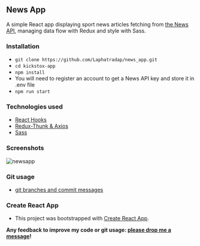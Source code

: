## News App

A simple React app displaying sport news articles fetching from [the News API](https://newsapi.org/), managing data flow with Redux and style with Sass.

### Installation

- `git clone https://github.com/Laphatradap/news_app.git`
- `cd kickstox-app`
- `npm install`
-  You will need to register an account to get a News API key and store it in .env file
- `npm run start`

### Technologies used

- [React Hooks](./src/components/Article/ArticleCardsContainer.jsx)
- [Redux-Thunk  & Axios](./src/store/article/actions.js)
- [Sass](./src/scss/_card.scss)

### Screenshots
![newsapp](https://user-images.githubusercontent.com/44722798/87572193-7877cf80-c6cb-11ea-816f-38594b57f412.jpg)
### Git usage

- [git branches and commit messages](https://github.com/Laphatradap/news_app/commits/master)

### Create React App

- This project was bootstrapped with [Create React App](https://github.com/facebook/create-react-app).

**Any feedback to improve my code or git usage: [please drop me a message](https://www.linkedin.com/in/laphatradaphusri/)!**